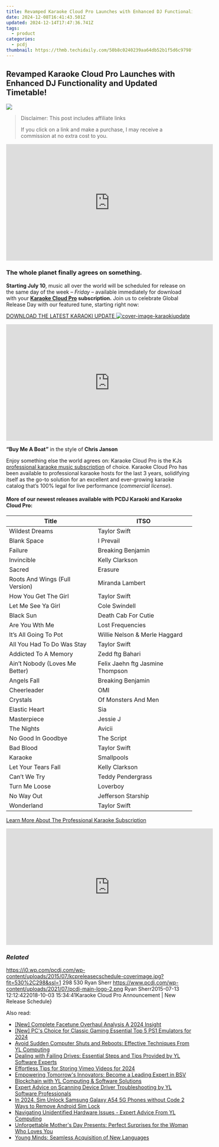 ```yaml
---
title: Revamped Karaoke Cloud Pro Launches with Enhanced DJ Functionality and Updated Timetable!
date: 2024-12-08T16:41:43.501Z
updated: 2024-12-14T17:47:36.741Z
tags:
  - product
categories:
  - pcdj
thumbnail: https://thmb.techidaily.com/50b8c0240239aa64db52b1f5d6c9798f04334cb3acf289ccfe4f5fa8ce22d8a0.jpg
---
```


## Revamped Karaoke Cloud Pro Launches with Enhanced DJ Functionality and Updated Timetable!

[![](https://i0.wp.com/pcdj.com/wp-content/uploads/2015/07/kcpreleasecschedule-coverimage.jpg?resize=530%2C298&ssl=1)](https://i0.wp.com/pcdj.com/wp-content/uploads/2015/07/kcpreleasecschedule-coverimage.jpg?fit=530%2C298&ssl=1 "kcpreleasecschedule-coverimage")

>  Disclaimer: This post includes affiliate links
>
>  If you click on a link and make a purchase, I may receive a commission at no extra cost to you.
>

<!-- affiliate ads begin -->
<iframe width="560" height="315" src="https://www.youtube.com/embed/YwOwUI47FuU?si=NK7IEELjx7_SJSl2" title="YouTube video player" frameborder="0" allow="accelerometer; autoplay; clipboard-write; encrypted-media; gyroscope; picture-in-picture; web-share" referrerpolicy="strict-origin-when-cross-origin" allowfullscreen></iframe>
<!-- affiliate ads end -->

### The whole planet finally agrees on something.

**Starting July 10**, music all over the world will be scheduled for release on the same day of the week – _Friday_ – available immediately for download with your **[Karaoke Cloud Pro](https://tools.techidaily.com/pcdj/products/) subscription.** Join us to celebrate Global Release Day with our featured tune, starting right now:

[DOWNLOAD THE LATEST KARAOKI UPDATE ![](https://i1.wp.com/pcdj.com/wp-content/uploads/2015/07/cover-image-karaokiupdate.jpg?fit=300%2C169&ssl=1 "cover-image-karaokiupdate")](https://tools.techidaily.com/pcdj/products/)

<!-- affiliate ads begin -->
<iframe width="560" height="315" src="https://www.youtube.com/embed/hXIq2G0nShk?si=5Z4Fwv7ZB6oKWsdd" title="YouTube video player" frameborder="0" allow="accelerometer; autoplay; clipboard-write; encrypted-media; gyroscope; picture-in-picture; web-share" referrerpolicy="strict-origin-when-cross-origin" allowfullscreen></iframe>
<!-- affiliate ads end -->

**“Buy Me A Boat”** in the style of **Chris Janson** 

Enjoy something else the world agrees on: Karaoke Cloud Pro is the KJs [professional karaoke music subscription](https://tools.techidaily.com/pcdj/products/) of choice. Karaoke Cloud Pro has been available to professional karaoke hosts for the last 3 years, solidifying itself as the go-to solution for an excellent and ever-growing karaoke catalog that’s 100% legal for live performance (_commercial license_).

#### **More of our newest releases available with PCDJ Karaoki and** **Karaoke Cloud Pro:**

| **Title**                      | **ITSO**                         |
| ------------------------------ | -------------------------------- |
| Wildest Dreams                 | Taylor Swift                     |
| Blank Space                    | I Prevail                        |
| Failure                        | Breaking Benjamin                |
| Invincible                     | Kelly Clarkson                   |
| Sacred                         | Erasure                          |
| Roots And Wings (Full Version) | Miranda Lambert                  |
| How You Get The Girl           | Taylor Swift                     |
| Let Me See Ya Girl             | Cole Swindell                    |
| Black Sun                      | Death Cab For Cutie              |
| Are You Wth Me                 | Lost Frequencies                 |
| It’s All Going To Pot          | Willie Nelson & Merle Haggard    |
| All You Had To Do Was Stay     | Taylor Swift                     |
| Addicted To A Memory           | Zedd ftg Bahari                  |
| Ain’t Nobody (Loves Me Better) | Felix Jaehn ftg Jasmine Thompson |
| Angels Fall                    | Breaking Benjamin                |
| Cheerleader                    | OMI                              |
| Crystals                       | Of Monsters And Men              |
| Elastic Heart                  | Sia                              |
| Masterpiece                    | Jessie J                         |
| The Nights                     | Avicii                           |
| No Good In Goodbye             | The Script                       |
| Bad Blood                      | Taylor Swift                     |
| Karaoke                        | Smallpools                       |
| Let Your Tears Fall            | Kelly Clarkson                   |
| Can’t We Try                   | Teddy Pendergrass                |
| Turn Me Loose                  | Loverboy                         |
| No Way Out                     | Jefferson Starship               |
| Wonderland                     | Taylor Swift                     |

[Learn More About The Professional Karaoke Subscription](https://tools.techidaily.com/pcdj/products/)

<!-- affiliate ads begin -->
<iframe width="560" height="315" src="https://www.youtube.com/embed/6nvb0775GOM?si=peBB_Mo_4zcZFuci" title="YouTube video player" frameborder="0" allow="accelerometer; autoplay; clipboard-write; encrypted-media; gyroscope; picture-in-picture; web-share" referrerpolicy="strict-origin-when-cross-origin" allowfullscreen></iframe>
<!-- affiliate ads end -->

### _Related_

https://i0.wp.com/pcdj.com/wp-content/uploads/2015/07/kcpreleasecschedule-coverimage.jpg?fit=530%2C298&ssl=1 298 530 Ryan Sherr https://www.pcdj.com/wp-content/uploads/2021/07/pcdj-main-logo-2.png Ryan Sherr2015-07-13 12:12:422018-10-03 15:34:41Karaoke Cloud Pro Announcement | New Release Schedule}

<ins class="adsbygoogle"
     style="display:block"
     data-ad-format="autorelaxed"
     data-ad-client="ca-pub-7571918770474297"
     data-ad-slot="1223367746"></ins>

<ins class="adsbygoogle"
     style="display:block"
     data-ad-client="ca-pub-7571918770474297"
     data-ad-slot="8358498916"
     data-ad-format="auto"
     data-full-width-responsive="true"></ins>

<span class="atpl-alsoreadstyle">Also read:</span>
<div><ul>
<li><a href="https://extra-tips.techidaily.com/new-complete-facetune-overhaul-analysis-a-2024-insight/"><u>[New] Complete Facetune Overhaul Analysis A 2024 Insight</u></a></li>
<li><a href="https://on-screen-recording.techidaily.com/new-pcs-choice-for-classic-gaming-essential-top-5-ps1-emulators-for-2024/"><u>[New] PC's Choice for Classic Gaming Essential Top 5 PS1 Emulators for 2024</u></a></li>
<li><a href="https://discover-fantastic.techidaily.com/avoid-sudden-computer-shuts-and-reboots-effective-techniques-from-yl-computing/"><u>Avoid Sudden Computer Shuts and Reboots: Effective Techniques From YL Computing</u></a></li>
<li><a href="https://discover-fantastic.techidaily.com/dealing-with-failing-drives-essential-steps-and-tips-provided-by-yl-software-experts/"><u>Dealing with Failing Drives: Essential Steps and Tips Provided by YL Software Experts</u></a></li>
<li><a href="https://visual-screen-recording.techidaily.com/effortless-tips-for-storing-vimeo-videos-for-2024/"><u>Effortless Tips for Storing Vimeo Videos for 2024</u></a></li>
<li><a href="https://discover-fantastic.techidaily.com/empowering-tomorrows-innovators-become-a-leading-expert-in-bsv-blockchain-with-yl-computing-and-software-solutions/"><u>Empowering Tomorrow's Innovators: Become a Leading Expert in BSV Blockchain with YL Computing & Software Solutions</u></a></li>
<li><a href="https://discover-fantastic.techidaily.com/expert-advice-on-scanning-device-driver-troubleshooting-by-yl-software-professionals/"><u>Expert Advice on Scanning Device Driver Troubleshooting by YL Software Professionals</u></a></li>
<li><a href="https://sim-unlock.techidaily.com/in-2024-sim-unlock-samsung-galaxy-a54-5g-phones-without-code-2-ways-to-remove-android-sim-lock-by-drfone-android/"><u>In 2024, Sim Unlock Samsung Galaxy A54 5G Phones without Code 2 Ways to Remove Android Sim Lock</u></a></li>
<li><a href="https://discover-fantastic.techidaily.com/navigating-unidentified-hardware-issues-expert-advice-from-yl-computing/"><u>Navigating Unidentified Hardware Issues - Expert Advice From YL Computing</u></a></li>
<li><a href="https://some-knowledge.techidaily.com/unforgettable-mothers-day-presents-perfect-surprises-for-the-woman-who-loves-you/"><u>Unforgettable Mother's Day Presents: Perfect Surprises for the Woman Who Loves You</u></a></li>
<li><a href="https://mondly-stories.techidaily.com/young-minds-seamless-acquisition-of-new-languages/"><u>Young Minds: Seamless Acquisition of New Languages</u></a></li>
</ul></div>

